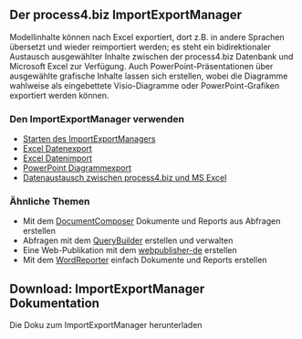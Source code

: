 

## Der process4.biz ImportExportManager

Modellinhalte können nach Excel exportiert, dort z.B. in andere Sprachen
übersetzt und wieder reimportiert werden; es steht ein bidirektionaler
Austausch ausgewählter Inhalte zwischen der process4.biz Datenbank und
Microsoft Excel zur Verfügung. Auch PowerPoint-Präsentationen über
ausgewählte grafische Inhalte lassen sich erstellen, wobei die Diagramme
wahlweise als eingebettete Visio-Diagramme oder PowerPoint-Grafiken
exportiert werden können.

### Den ImportExportManager verwenden

-   [Starten des ImportExportManagers](starten-des-importexportmanagers)
-   [Excel Datenexport](excel-datenexport)
-   [Excel Datenimport](excel-datenimport)
-   [PowerPoint Diagrammexport](powerpoint-diagrammexport)
-   [Datenaustausch zwischen process4.biz und MS Excel](datenaustausch-zwischen-process4-biz-und-ms-excel)

### Ähnliche Themen

-   Mit dem [DocumentComposer](documentcomposer-de) Dokumente und Reports
    aus Abfragen erstellen
-   Abfragen mit dem [QueryBuilder](querybuilder-de) erstellen und
    verwalten
-   Eine Web-Publikation mit dem
    [webpublisher-de](http://help.process4.biz/confluence/display/DOC/WebPublisher)
    erstellen
-   Mit dem [WordReporter](wordreporter-de) einfach Dokumente und Reports
    erstellen

## Download: ImportExportManager Dokumentation

Die Doku zum ImportExportManager herunterladen
